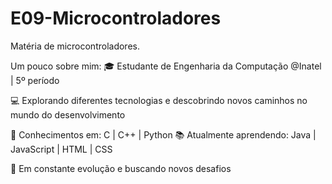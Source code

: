 # E09-Microcontroladores
Matéria de microcontroladores.

Um pouco sobre mim:
🎓 Estudante de Engenharia da Computação @Inatel | 5º período

💻 Explorando diferentes tecnologias e descobrindo novos caminhos no mundo do desenvolvimento

🔧 Conhecimentos em: C | C++ | Python
📚 Atualmente aprendendo: Java | JavaScript | HTML | CSS

🚀 Em constante evolução e buscando novos desafios
